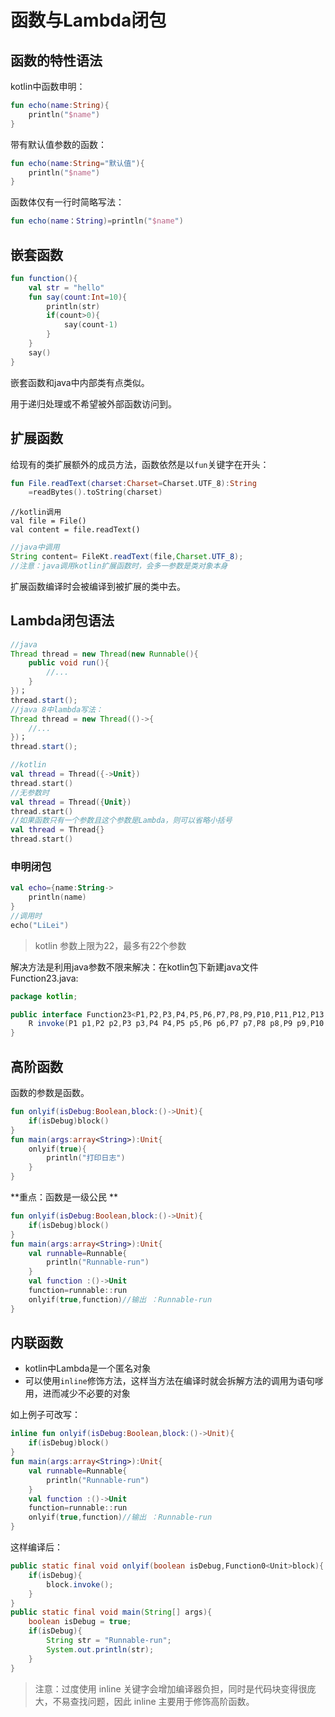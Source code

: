 # 函数与Lambda闭包

## 函数的特性语法

kotlin中函数申明：

``` kotlin 
fun echo(name:String){
    println("$name")
}
```

带有默认值参数的函数：

``` kotlin
fun echo(name:String="默认值"){
    println("$name")
}
```

函数体仅有一行时简略写法：

``` kotlin
fun echo(name：String)=println("$name")
```



## 嵌套函数

``` kotlin
fun function(){
    val str = "hello"
    fun say(count:Int=10){
        println(str)
        if(count>0){
            say(count-1)
        }
    }
    say()
}
```

嵌套函数和java中内部类有点类似。

用于递归处理或不希望被外部函数访问到。

## 扩展函数

给现有的类扩展额外的成员方法，函数依然是以`fun`关键字在开头：

``` kotlin
fun File.readText(charset:Charset=Charset.UTF_8):String
	=readBytes().toString(charset)
```

``` kotlon
//kotlin调用
val file = File()
val content = file.readText()
```

``` java
//java中调用
String content= FileKt.readText(file,Charset.UTF_8);
//注意：java调用kotlin扩展函数时，会多一参数是类对象本身
```

扩展函数编译时会被编译到被扩展的类中去。

## Lambda闭包语法

``` java 
//java
Thread thread = new Thread(new Runnable(){
    public void run(){
        //...
    }
})；
thread.start();
//java 8中lambda写法：
Thread thread = new Thread(()->{
	//...
})；
thread.start();
```

``` kotlin
//kotlin
val thread = Thread({->Unit})
thread.start()
//无参数时
val thread = Thread({Unit})
thread.start()
//如果函数只有一个参数且这个参数是Lambda，则可以省略小括号
val thread = Thread{}
thread.start()
```

### 申明闭包

``` kotlin
val echo={name:String->
    println(name)
}
//调用时
echo("LiLei")
```

> kotlin 参数上限为22，最多有22个参数

解决方法是利用java参数不限来解决：在kotlin包下新建java文件Function23.java:

``` java
package kotlin;

public interface Function23<P1,P2,P3,P4,P5,P6,P7,P8,P9,P10,P11,P12,P13,P14,P15,P16,P17,P18,P19,P20,P21,P22,P23,R> extends Function<R>{
    R invoke(P1 p1,P2 p2,P3 p3,P4 P4,P5 p5,P6 p6,P7 p7,P8 p8,P9 p9,P10 p10,P11 p11,P12 p12,P13 p13,P14 p14,P15 p15,P16 p16,P17 p17,P18 p18,P19 p19,P20 p20,P21 p21,P22 p22,P23 p23);
}
```

## 高阶函数

函数的参数是函数。

``` kotlin
fun onlyif(isDebug:Boolean,block:()->Unit){
    if(isDebug)block()
}
fun main(args:array<String>):Unit{
    onlyif(true){
        println("打印日志")
    }
}
```

**重点：函数是一级公民 **

``` kotlin
fun onlyif(isDebug:Boolean,block:()->Unit){
    if(isDebug)block()
}
fun main(args:array<String>):Unit{
    val runnable=Runnable{
        println("Runnable-run")
    }
    val function :()->Unit
    function=runnable::run
    onlyif(true,function)//输出 ：Runnable-run
}
```



## 内联函数

* kotlin中Lambda是一个匿名对象
* 可以使用`inline`修饰方法，这样当方法在编译时就会拆解方法的调用为语句嗲用，进而减少不必要的对象

如上例子可改写：

``` kotlin 
inline fun onlyif(isDebug:Boolean,block:()->Unit){
    if(isDebug)block()
}
fun main(args:array<String>):Unit{
    val runnable=Runnable{
        println("Runnable-run")
    }
    val function :()->Unit
    function=runnable::run
    onlyif(true,function)//输出 ：Runnable-run
}
```

这样编译后：

``` java
public static final void onlyif(boolean isDebug,Function0<Unit>block){
    if(isDebug){
        block.invoke();
    }
}
public static final void main(String[] args){
    boolean isDebug = true;
    if(isDebug){
        String str = "Runnable-run";
        System.out.println(str);
    }
}
```

> 注意：过度使用 inline 关键字会增加编译器负担，同时是代码块变得很庞大，不易查找问题，因此 inline 主要用于修饰高阶函数。

